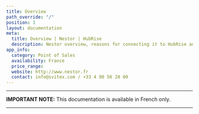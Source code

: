 ```yaml
---
title: Overview
path_override: "/"
position: 1
layout: documentation
meta:
  title: Overview | Nestor | HubRise
  description: Nestor overview, reasons for connecting it to HubRise and summary of integrated features. Synchronise data between your EPOS and your apps.
app_info:
  category: Point of Sales
  availability: France
  price_range: 
  website: http://www.nestor.fr
  contact: info@svitex.com / +33 4 90 56 28 00
---
```


---

**IMPORTANT NOTE:** This documentation is available <Link to="/fr/apps/nestor" addLocalePrefix={false}>in French only</Link>.

---
